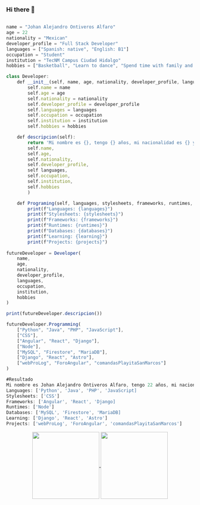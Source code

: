 ### Hi there 👋

```ts

name = "Johan Alejandro Ontiveros Alfaro"
age = 22
nationality = "Mexican"
developer_profile = "Full Stack Developer"
languages = ["Spanish: native", "English: B1"]
occupation = "Student"
institution = "TecNM Campus Ciudad Hidalgo"
hobbies = ["Basketball", "Learn to dance", "Spend time with family and friends", "Learn to programing"]

class Developer:
    def __init__(self, name, age, nationality, developer_profile, languages, occupation, institution, hobbies):
        self.name = name
        self.age = age
        self.nationality = nationality
        self.developer_profile = developer_profile
        self.languages = languages
        self.occupation = occupation
        self.institution = institution
        self.hobbies = hobbies

    def descripcion(self):
        return 'Mi nombre es {}, tengo {} años, mi nacionalidad es {} y soy un {}, tengo las habilidades de hablar {}, soy un {} en el instituto {} y mis hobbies son {}.'.format(
        self.name,
        self.age,
        self.nationality,
        self.developer_profile,
        self languages,
        self.occupation,
        self.institution,
        self.hobbies
        )

    def Programing(self, languages, stylesheets, frameworks, runtimes, databases, learning, projects)
        print(f"Languages: {languages}")
        print(f"Stylesheets: {stylesheets}")
        print(f"Frameworks: {frameworks}")
        print(f"Runtimes: {runtimes}")
        print(f"Databases: {databases}")
        print(f"Learning: {learning}")
        print(f"Projects: {projects}")
    
futureDeveloper = Developer(
    name,
    age,
    nationality,
    developer_profile,
    languages,
    occupation,
    institution,
    hobbies
)

print(futureDeveloper.descripcion())

futureDeveloper.Programming(
    ["Python", "Java", "PHP", "JavaScript"],
    ["CSS"],
    ["Angular", "React", "Django"],
    ["Node"],
    ["MySQL", "Firestore", "MariaDB"],
    ["Django", "React", "Astro"],
    ["webProLog", "ForoAngular", "comandasPlayitaSanMarcos"]
)

#Resultado
Mi nombre es Johan Alejandro Ontiveros Alfaro, tengo 22 años, mi nacionalidad es Mexican y soy un Full Stack Developer, tengo las habilidades de hablar ['Spanish: native', 'English: B1'], soy un Student en el instituto TecNM Campus Ciudad Hidalgo y mis hobbies son ['Basketball', 'Learn to dance', 'Spend time with family and friends', 'Learn to programing'].
Languages: ['Python', 'Java', 'PHP', 'JavaScript]
Stylesheets: ['CSS']
Frameworks: ['Angular', 'React', 'Django]
Runtimes: ['Node']
Databases: ['MySQL', 'Firestore', 'MariaDB]
Learning: ['Django', 'React', 'Astro']
Projects: ['webProLog', 'ForoAngular', 'comandasPlayitaSanMarcos']
```

<p align="center">
<a href="https://github.com/ChemsJam?tab=repositories">
  <img height="180" align="center" src="https://github-readme-stats.vercel.app/api?username=ChemsJam&show_icons=true&theme=dracula&rank_icon=github" />
</a>
<a href="https://github.com/ChemsJam?tab=repositories">
  <img height="180" align="center" src="https://github-readme-stats.vercel.app/api/top-langs/?username=ChemsJam&layout=compact&theme=onedark&hide=html,scss,prolog" />
</a>
<p>
